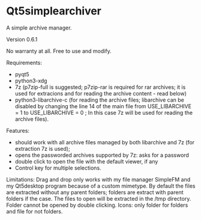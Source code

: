 # Qt5simplearchiver
A simple archive manager.

Version 0.6.1

No warranty at all. Free to use and modify.

Requirements:
- pyqt5
- python3-xdg
- 7z (p7zip-full is suggested; p7zip-rar is required for rar archives; it is used for extracions and for reading the archive content - read below)
- python3-libarchive-c (for reading the archive files; libarchive can be disabled by changing the line 14 of the main file from USE_LIBARCHIVE = 1 to USE_LIBARCHIVE = 0 ; In this case 7z will be used for reading the archive files).

Features:
- should work with all archive files managed by both libarchive and 7z (for extraction 7z is used);
- opens the passworded archives supported by 7z: asks for a password
- double click to open the file with the default viewer, if any
- Control key for multiple selections.

Limitations: Drag and drop only works with my file manager SimpleFM and my Qt5desktop program because of a custom mimetype. By default the files are extracted without any parent folders; folders are extract with parent folders if the case. The files to open will be extracted in the /tmp directory. Folder cannot be opened by double clicking. Icons: only folder for folders and file for not folders.
